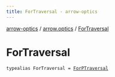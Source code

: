 ```yaml
---
title: ForTraversal - arrow-optics
---
```


[arrow-optics](../index.html) / [arrow.optics](index.html) / [ForTraversal](./-for-traversal.html)

# ForTraversal

`typealias ForTraversal = `[`ForPTraversal`](-for-p-traversal.html)